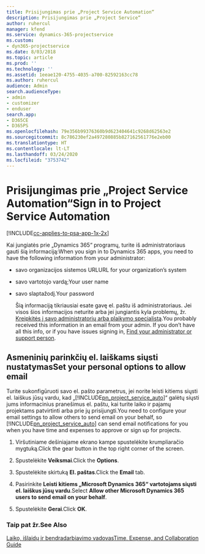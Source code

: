 ```yaml
---
title: Prisijungimas prie „Project Service Automation“
description: Prisijungimas prie „Project Service“
author: ruhercul
manager: kfend
ms.service: dynamics-365-projectservice
ms.custom:
- dyn365-projectservice
ms.date: 8/03/2018
ms.topic: article
ms.prod: ''
ms.technology: ''
ms.assetid: 1eeae120-4755-4035-a700-82592163cc78
ms.author: ruhercul
audience: Admin
search.audienceType:
- admin
- customizer
- enduser
search.app:
- D365CE
- D365PS
ms.openlocfilehash: 79e356b99376360b9d623404641c9268d62563e2
ms.sourcegitcommit: 8c786230ef2a497280885b827162561776e2eb00
ms.translationtype: HT
ms.contentlocale: lt-LT
ms.lasthandoff: 03/24/2020
ms.locfileid: "3753742"
---
```

# <a name="sign-in-to-project-service-automation"></a><span data-ttu-id="79b74-103">Prisijungimas prie „Project Service Automation“</span><span class="sxs-lookup"><span data-stu-id="79b74-103">Sign in to Project Service Automation</span></span>

[!INCLUDE[cc-applies-to-psa-app-1x-2x](../includes/cc-applies-to-psa-app-1x-2x.md)]

<span data-ttu-id="79b74-104">Kai jungiatės prie „Dynamics 365“ programų, turite iš administratoriaus gauti šią informaciją:</span><span class="sxs-lookup"><span data-stu-id="79b74-104">When you sign in to Dynamics 365 apps, you need to have the following information from your administrator:</span></span>  
  
- <span data-ttu-id="79b74-105">savo organizacijos sistemos URL</span><span class="sxs-lookup"><span data-stu-id="79b74-105">URL for your organization’s system</span></span>  
  
- <span data-ttu-id="79b74-106">savo vartotojo vardą;</span><span class="sxs-lookup"><span data-stu-id="79b74-106">Your user name</span></span>  
  
- <span data-ttu-id="79b74-107">savo slaptažodį.</span><span class="sxs-lookup"><span data-stu-id="79b74-107">Your password</span></span>  
  
  <span data-ttu-id="79b74-108">Šią informaciją tikriausiai esate gavę el. paštu iš administratoriaus. Jei visos šios informacijos neturite arba jei jungiantis kyla problemų, žr. [Kreipkitės į savo administratorių arba plaikymo specialistą](../basics/find-administrator-support.md).</span><span class="sxs-lookup"><span data-stu-id="79b74-108">You probably received this information in an email from your admin. If you don’t have all this info, or if you have issues signing in, [Find your administrator or support person](../basics/find-administrator-support.md).</span></span>  
  
## <a name="set-your-personal-options-to-allow-email"></a><span data-ttu-id="79b74-109">Asmeninių parinkčių el. laiškams siųsti nustatymas</span><span class="sxs-lookup"><span data-stu-id="79b74-109">Set your personal options to allow email</span></span>  
 <span data-ttu-id="79b74-110">Turite sukonfigūruoti savo el. pašto parametrus, jei norite leisti kitiems siųsti el. laiškus jūsų vardu, kad „[!INCLUDE[pn_project_service_auto](../includes/pn-project-service-auto.md)]“ galėtų siųsti jums informacinius pranešimus el. paštu, kai turite laiko ir pajamų projektams patvirtinti arba prie jų prisijungti.</span><span class="sxs-lookup"><span data-stu-id="79b74-110">You need to configure your email settings to allow others to send email on your behalf, so [!INCLUDE[pn_project_service_auto](../includes/pn-project-service-auto.md)] can send email notifications for you when you have time and expenses to approve or sign up for projects.</span></span>  
  
1.  <span data-ttu-id="79b74-111">Viršutiniame dešiniajame ekrano kampe spustelėkite krumpliaračio mygtuką.</span><span class="sxs-lookup"><span data-stu-id="79b74-111">Click the gear button in the top right corner of the screen.</span></span>  
  
2.  <span data-ttu-id="79b74-112">Spustelėkite **Veiksmai**.</span><span class="sxs-lookup"><span data-stu-id="79b74-112">Click the **Options**.</span></span>  
  
3.  <span data-ttu-id="79b74-113">Spustelėkite skirtuką **El. paštas**.</span><span class="sxs-lookup"><span data-stu-id="79b74-113">Click the **Email** tab.</span></span>  
  
4.  <span data-ttu-id="79b74-114">Pasirinkite **Leisti kitiems „Microsoft Dynamics 365“ vartotojams siųsti el. laiškus jūsų vardu**.</span><span class="sxs-lookup"><span data-stu-id="79b74-114">Select **Allow other Microsoft Dynamics 365 users to send email on your behalf**.</span></span>  
  
5.  <span data-ttu-id="79b74-115">Spustelėkite **Gerai**.</span><span class="sxs-lookup"><span data-stu-id="79b74-115">Click **OK**.</span></span>  
  
### <a name="see-also"></a><span data-ttu-id="79b74-116">Taip pat žr.</span><span class="sxs-lookup"><span data-stu-id="79b74-116">See Also</span></span>  
 [<span data-ttu-id="79b74-117">Laiko, išlaidų ir bendradarbiavimo vadovas</span><span class="sxs-lookup"><span data-stu-id="79b74-117">Time, Expense, and Collaboration Guide</span></span>](../project-service/time-expense-collaboration-guide.md)
